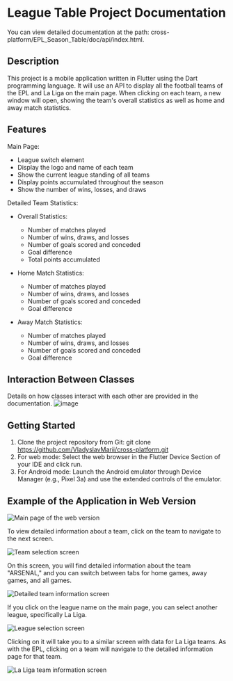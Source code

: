 # League Table Project Documentation

You can view detailed documentation at the path: cross-platform/EPL_Season_Table/doc/api/index.html.

## Description
This project is a mobile application written in Flutter using the Dart programming language. It will use an API to display all the football teams of the EPL and La Liga on the main page. When clicking on each team, a new window will open, showing the team's overall statistics as well as home and away match statistics.

## Features
Main Page:
- League switch element
- Display the logo and name of each team
- Show the current league standing of all teams
- Display points accumulated throughout the season
- Show the number of wins, losses, and draws

Detailed Team Statistics:
- Overall Statistics:
  - Number of matches played
  - Number of wins, draws, and losses
  - Number of goals scored and conceded
  - Goal difference
  - Total points accumulated

- Home Match Statistics:
  - Number of matches played
  - Number of wins, draws, and losses
  - Number of goals scored and conceded
  - Goal difference

- Away Match Statistics:
  - Number of matches played
  - Number of wins, draws, and losses
  - Number of goals scored and conceded
  - Goal difference

## Interaction Between Classes
Details on how classes interact with each other are provided in the documentation.
![image](https://github.com/VladyslavMarii/SoccerSeasonTable/assets/64550027/e7e05510-7c3a-4833-bfea-ba86bc99bcc7)

## Getting Started
1. Clone the project repository from Git:
git clone https://github.com/VladyslavMarii/cross-platform.git
2. For web mode: Select the web browser in the Flutter Device Section of your IDE and click run.
3. For Android mode: Launch the Android emulator through Device Manager (e.g., Pixel 3a) and use the extended controls of the emulator.

## Example of the Application in Web Version
![Main page of the web version](https://github.com/VladyslavMarii/SoccerSeasonTable/assets/64550027/c0955b4a-f56b-4dd9-ab43-935dac057439)

To view detailed information about a team, click on the team to navigate to the next screen.

![Team selection screen](https://github.com/VladyslavMarii/SoccerSeasonTable/assets/64550027/809813e3-74ab-4458-8abc-5e2ba5e5e4f7)

On this screen, you will find detailed information about the team "ARSENAL," and you can switch between tabs for home games, away games, and all games.

![Detailed team information screen](https://github.com/VladyslavMarii/SoccerSeasonTable/assets/64550027/d4152455-3b0b-44ba-a23f-2b45b8a72d1c)

If you click on the league name on the main page, you can select another league, specifically La Liga.

![League selection screen](https://github.com/VladyslavMarii/SoccerSeasonTable/assets/64550027/f965b37b-3c6f-4807-9e18-427be046bb81)

Clicking on it will take you to a similar screen with data for La Liga teams. As with the EPL, clicking on a team will navigate to the detailed information page for that team.

![La Liga team information screen](https://github.com/VladyslavMarii/SoccerSeasonTable/assets/64550027/678ff549-8be0-4ad8-a40b-600ccf9f4584)
